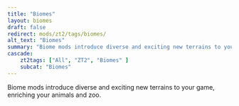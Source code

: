 ```yaml
---
title: "Biomes"
layout: biomes
draft: false
redirect: mods/zt2/tags/biomes/
alt_text: "Biomes"
summary: "Biome mods introduce diverse and exciting new terrains to your game, enriching your animals and zoo."
cascade:
    zt2tags: ["All", "ZT2", "Biomes" ]
    subcat: "Biomes"
---
```


Biome mods introduce diverse and exciting new terrains to your game, enriching your animals and zoo.